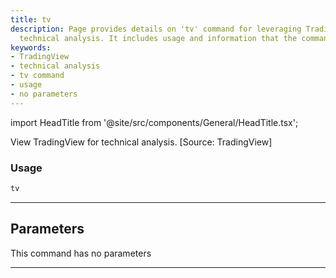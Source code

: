 ```yaml
---
title: tv
description: Page provides details on 'tv' command for leveraging TradingView for
  technical analysis. It includes usage and information that the command has no parameters.
keywords:
- TradingView
- technical analysis
- tv command
- usage
- no parameters
---
```


import HeadTitle from '@site/src/components/General/HeadTitle.tsx';

<HeadTitle title="crypto /ta/tv - Reference | OpenBB Terminal Docs" />

View TradingView for technical analysis. [Source: TradingView]

### Usage

```python wordwrap
tv
```

---

## Parameters

This command has no parameters


---
